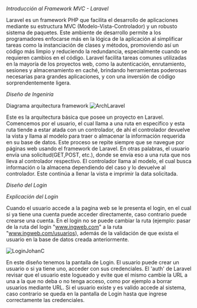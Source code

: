*Introducción al Framework MVC - Laravel*

Laravel es un framework PHP que facilita el desarrollo de aplicaciones mediante su estructura MVC (Modelo-Vista-Controlador) y un robusto sistema de paquetes. Este ambiente de desarrollo permite a los programadores enfocarse más en la lógica de la aplicación al simplificar tareas como la instanciación de clases y métodos, promoviendo así un código más limpio y reduciendo la redundancia, especialmente cuando se requieren cambios en el código. Laravel facilita tareas comunes utilizadas en la mayoría de los proyectos web, como la autenticación, enrutamiento, sesiones y almacenamiento en caché, brindando herramientas poderosas necesarias para grandes aplicaciones, y con una inversión de código sorprendentemente ligera.

*Diseño de Ingeniría*

Diagrama arquitectura framework
![ArchLaravel](https://github.com/JohanC25/ingweb/assets/114593684/5d0d9f1a-d3f0-4248-8cdd-9fa32170181a)

Este es la arquitectura básica que posee un proyecto en Laravel. Comencemos por el usuario, el cual llama a una ruta en específico y esta ruta tiende a estar atada con un controlador, de ahí el controlador devuelve la vista y llama al modelo para traer o almacenar la información requerida en su base de datos. Este proceso se repite siempre que se navegue por páginas web usando el framework de Laravel.
En otras palabras, el usuario envía una solicitud(GET,POST, etc.), donde se envía eso a una ruta que nos lleva al controlador respectivo. El controlador llama al modelo, el cual busca información o la almacena dependiendo del caso y lo devuelve al controlador. Este continúa a llenar la vista e imprimir la data solicitada.


*Diseño del Login*

*Explicación del Login*

Cuando el usuario accede a la pagina web se le presenta el login, en el cual si ya tiene una cuenta puede acceder directamente, caso contrario puede crearse una cuenta. En el login no se puede cambiar la ruta (ejemplo: pasar de la ruta del login "www.ingweb.com" a la ruta "www.ingweb.com/usuarios), además de la validación de que exista el usuario en la base de datos creada anteriormente. 

![LoginJohanC](https://github.com/JohanC25/ingweb/assets/114593684/0ffe9686-8b35-4481-9625-30f471ba5abe)

En este diseño tenemos la pantalla de Login. El usuario puede crear un usuario o si ya tiene uno, acceder con sus credenciales. El 'auth' de Laravel revisar que el usuario este logueado y evite que el mismo cambie la URL a una a la que no deba o no tenga acceso, como por ejemplo a borrar usuarios mediante URL. Si el usuario existe y es valido accede al sistema, caso contrario se queda en la pantalla de Login hasta que ingrese correctamente las credenciales.
